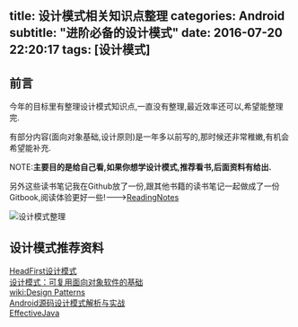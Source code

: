 title: 设计模式相关知识点整理
categories: Android
subtitle: "进阶必备的设计模式"
date: 2016-07-20 22:20:17
tags: [设计模式]
---

## 前言

今年的目标里有整理设计模式知识点,一直没有整理,最近效率还可以,希望能整理完.  

有部分内容(面向对象基础,设计原则)是一年多以前写的,那时候还非常稚嫩,有机会希望能补充.  

NOTE:**主要目的是给自己看,如果你想学设计模式,推荐看书,后面资料有给出.**  

另外这些读书笔记我在Github放了一份,跟其他书籍的读书笔记一起做成了一份Gitbook,阅读体验更好一些!--->[ReadingNotes](https://github.com/AlanCheen/ReadingNotes)

![设计模式整理](http://ww2.sinaimg.cn/large/98900c07jw1f66bcqb59jj20q10ct0vf.jpg)


## 设计模式推荐资料  
[HeadFirst设计模式](https://www.amazon.cn/Head-First%E8%AE%BE%E8%AE%A1%E6%A8%A1%E5%BC%8F-%E5%BC%97%E9%87%8C%E6%9B%BC/dp/B0011FBU34/ref=sr_1_1?ie=UTF8&qid=1469026679&sr=8-1&keywords=%E6%B7%B1%E5%85%A5%E6%B5%85%E5%87%BA%E8%AE%BE%E8%AE%A1%E6%A8%A1%E5%BC%8F)  
[设计模式：可复用面向对象软件的基础](https://www.amazon.cn/%E8%AE%A1%E7%AE%97%E6%9C%BA%E7%A7%91%E5%AD%A6%E4%B8%9B%E4%B9%A6-%E8%AE%BE%E8%AE%A1%E6%A8%A1%E5%BC%8F-%E5%8F%AF%E5%A4%8D%E7%94%A8%E9%9D%A2%E5%90%91%E5%AF%B9%E8%B1%A1%E8%BD%AF%E4%BB%B6%E7%9A%84%E5%9F%BA%E7%A1%80-Erich-Gamma/dp/B001130JN8/ref=sr_1_1?ie=UTF8&qid=1469026646&sr=8-1&keywords=%E8%AE%BE%E8%AE%A1%E6%A8%A1%E5%BC%8F+%E5%8F%AF%E5%A4%8D%E7%94%A8%E9%9D%A2%E5%90%91%E5%AF%B9%E8%B1%A1%E8%BD%AF%E4%BB%B6%E7%9A%84%E5%9F%BA%E7%A1%80)  
[wiki:Design Patterns](https://en.wikipedia.org/wiki/Design_Patterns)  
[Android源码设计模式解析与实战](https://www.amazon.cn/Android%E6%BA%90%E7%A0%81%E8%AE%BE%E8%AE%A1%E6%A8%A1%E5%BC%8F%E8%A7%A3%E6%9E%90%E4%B8%8E%E5%AE%9E%E6%88%98-%E4%BD%95%E7%BA%A2%E8%BE%89/dp/B0176QDPUW/ref=sr_1_1?s=books&ie=UTF8&qid=1469026788&sr=1-1&keywords=android+%E6%BA%90%E7%A0%81%E8%AE%BE%E8%AE%A1%E6%A8%A1%E5%BC%8F%E8%A7%A3%E6%9E%90%E4%B8%8E%E5%AE%9E%E6%88%98)  
[EffectiveJava](https://www.amazon.cn/Sun-%E5%85%AC%E5%8F%B8%E6%A0%B8%E5%BF%83%E6%8A%80%E6%9C%AF%E4%B8%9B%E4%B9%A6-Effective-Java%E4%B8%AD%E6%96%87%E7%89%88-Joshua-Bloch/dp/B001PTGR52/ref=pd_sim_14_3?ie=UTF8&dpID=51bFt0sSAKL&dpSrc=sims&preST=_AC_UL160_SR121%2C160_&psc=1&refRID=2ZABEPEFGX2M1YM5HVZN)
  
